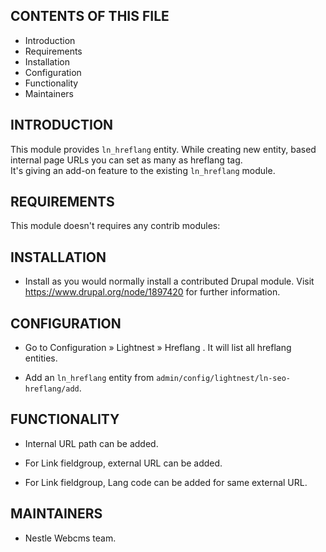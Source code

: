 
CONTENTS OF THIS FILE
---------------------

 * Introduction
 * Requirements
 * Installation
 * Configuration
 * Functionality
 * Maintainers

INTRODUCTION
------------

This module provides `ln_hreflang` entity. While creating new entity, based internal page URLs you can set as many as hreflang tag.  
It's giving an add-on feature to the existing `ln_hreflang` module.

REQUIREMENTS
------------

This module doesn't requires any contrib modules:

INSTALLATION
------------

* Install as you would normally install a contributed Drupal module. Visit
   https://www.drupal.org/node/1897420 for further information.


CONFIGURATION
-------------

* Go to Configuration » Lightnest » Hreflang . It will list all hreflang entities.

* Add an `ln_hreflang` entity from `admin/config/lightnest/ln-seo-hreflang/add`.


FUNCTIONALITY
-------------

* Internal URL path can be added.

* For Link fieldgroup, external URL can be added.

* For Link fieldgroup, Lang code can be added for same external URL.


MAINTAINERS
-----------

* Nestle Webcms team.
